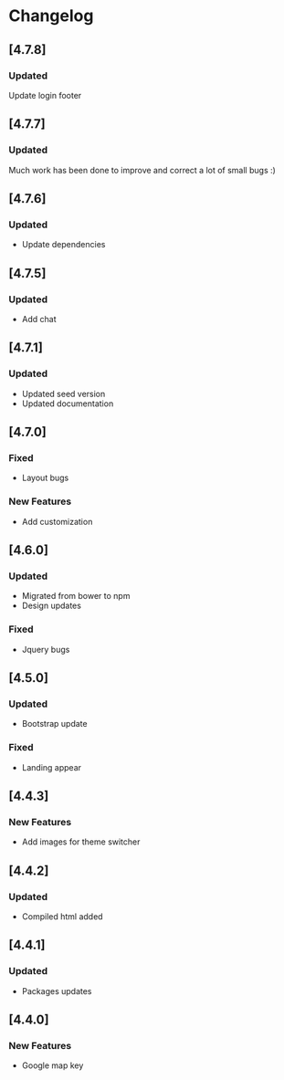 # Changelog
## [4.7.8]
### Updated
Update login footer

## [4.7.7]

### Updated
Much work has been done to improve and correct a lot of small bugs :)

## [4.7.6]

### Updated

- Update dependencies

## [4.7.5]

### Updated

- Add chat

## [4.7.1]

### Updated

- Updated seed version
- Updated documentation

## [4.7.0]

### Fixed

- Layout bugs

### New Features

- Add customization

## [4.6.0]

### Updated

- Migrated from bower to npm
- Design updates

### Fixed

- Jquery bugs

## [4.5.0]

### Updated

- Bootstrap update

### Fixed

- Landing appear

## [4.4.3]

### New Features

- Add images for theme switcher

## [4.4.2]

### Updated

- Compiled html added

## [4.4.1]

### Updated

- Packages updates

## [4.4.0]

### New Features

- Google map key
